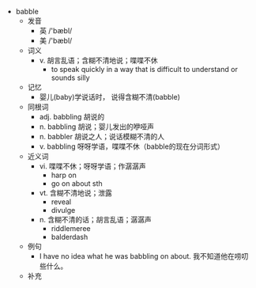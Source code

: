 - babble
  - 发音
    - 英 /'bæbl/
    - 美 /'bæbl/
  - 词义
    - v. 胡言乱语；含糊不清地说；喋喋不休
      - to speak quickly in a way that is difficult to understand or sounds silly
  - 记忆
    - 婴儿(baby)学说话时， 说得含糊不清(babble)
  - 同根词
    - adj. babbling 胡说的
    - n. babbling 胡说；婴儿发出的咿哑声
    - n. babbler 胡说之人；说话模糊不清的人
    - v. babbling 呀呀学语，喋喋不休（babble的现在分词形式）
  - 近义词
    - vi. 喋喋不休；呀呀学语；作潺潺声
      - harp on
      - go on about sth
    - vt. 含糊不清地说；泄露
      - reveal
      - divulge
    - n. 含糊不清的话；胡言乱语；潺潺声
      - riddlemeree
      - balderdash
  - 例句
    - I have no idea what he was babbling on about. 我不知道他在唠叨些什么。
  - 补充